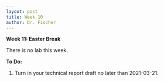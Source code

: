 ```yaml
---
layout: post
title: Week 10
author: Dr. Fischer
---
```


**Week 11: Easter Break**

There is no lab this week.

**To Do:**

1. Turn in your technical report draft no later than 2021-03-21.
